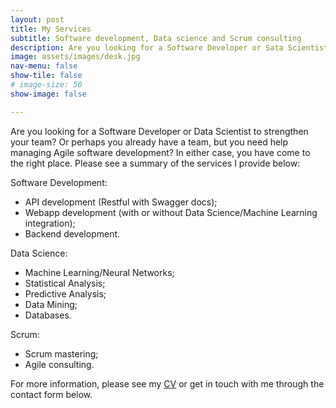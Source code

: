 ```yaml
---
layout: post
title: My Services
subtitle: Software development, Data science and Scrum consulting
description: Are you looking for a Software Developer or Sata Scientist to strengthen your team? Or perhaps, you already have a team but have trouble managing Agile software development. In either case, you have come to the right address. With over 4 years of experience in Python programming, machine learning, statistics and Scrum (Agile) software development, I have built and implemented software solutions for scientific publications and for companies like Haufe, PDV and a well-known German professional network site. In addition to working as a Software Developer and Data Scientist, I became a certified Scrum Master and have successfully managed the development team at Searchtalent GmbH within the Agile framework.
image: assets/images/desk.jpg
nav-menu: false
show-tile: false
# image-size: 50
show-image: false

---
```


Are you looking for a Software Developer or Data Scientist to strengthen your team? Or perhaps you already have a team, but you need help managing Agile software development? In either case, you have come to the right place. Please see a summary of the services I provide below:
 
 
Software Development:
- API development (Restful with Swagger docs);
- Webapp development (with or without Data Science/Machine Learning integration);
- Backend development.
 
Data Science:
- Machine Learning/Neural Networks;
- Statistical Analysis;
- Predictive Analysis;
- Data Mining;
- Databases.
 
Scrum:
- Scrum mastering;
- Agile consulting.
 
 
For more information, please see  my [CV](curriculum_vitae.html) or get in touch with me through the contact form below.
